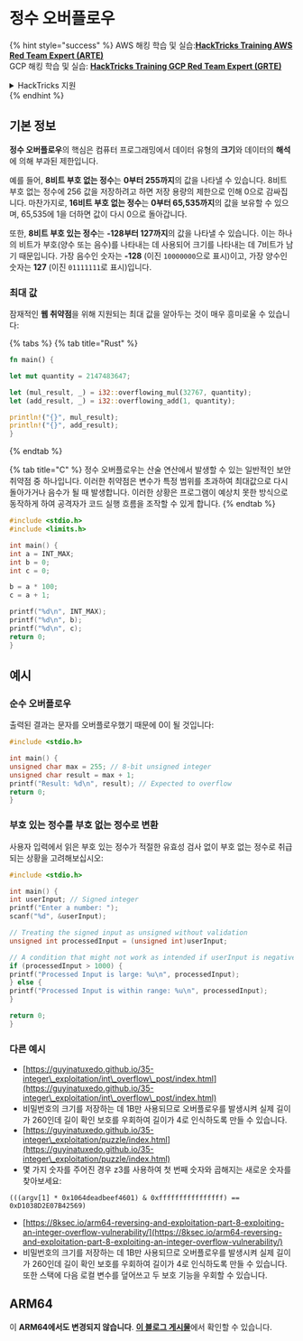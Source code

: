 # 정수 오버플로우

{% hint style="success" %}
AWS 해킹 학습 및 실습:<img src="/.gitbook/assets/arte.png" alt="" data-size="line">[**HackTricks Training AWS Red Team Expert (ARTE)**](https://training.hacktricks.xyz/courses/arte)<img src="/.gitbook/assets/arte.png" alt="" data-size="line">\
GCP 해킹 학습 및 실습: <img src="/.gitbook/assets/grte.png" alt="" data-size="line">[**HackTricks Training GCP Red Team Expert (GRTE)**<img src="/.gitbook/assets/grte.png" alt="" data-size="line">](https://training.hacktricks.xyz/courses/grte)

<details>

<summary>HackTricks 지원</summary>

* [**구독 요금제**](https://github.com/sponsors/carlospolop)를 확인하세요!
* 💬 [**디스코드 그룹**](https://discord.gg/hRep4RUj7f) 또는 [**텔레그램 그룹**](https://t.me/peass)에 **참여**하거나 **트위터** 🐦 [**@hacktricks\_live**](https://twitter.com/hacktricks\_live)**를 팔로우**하세요.
* **HackTricks** 및 **HackTricks Cloud** 깃허브 저장소에 PR을 제출하여 해킹 트릭을 공유하세요.

</details>
{% endhint %}

## 기본 정보

**정수 오버플로우**의 핵심은 컴퓨터 프로그래밍에서 데이터 유형의 **크기**와 데이터의 **해석**에 의해 부과된 제한입니다.

예를 들어, **8비트 부호 없는 정수**는 **0부터 255까지**의 값을 나타낼 수 있습니다. 8비트 부호 없는 정수에 256 값을 저장하려고 하면 저장 용량의 제한으로 인해 0으로 감싸집니다. 마찬가지로, **16비트 부호 없는 정수**는 **0부터 65,535까지**의 값을 보유할 수 있으며, 65,535에 1을 더하면 값이 다시 0으로 돌아갑니다.

또한, **8비트 부호 있는 정수**는 **-128부터 127까지**의 값을 나타낼 수 있습니다. 이는 하나의 비트가 부호(양수 또는 음수)를 나타내는 데 사용되어 크기를 나타내는 데 7비트가 남기 때문입니다. 가장 음수인 숫자는 **-128** (이진 `10000000`으로 표시)이고, 가장 양수인 숫자는 **127** (이진 `01111111`로 표시)입니다.

### 최대 값

잠재적인 **웹 취약점**을 위해 지원되는 최대 값을 알아두는 것이 매우 흥미로울 수 있습니다:

{% tabs %}
{% tab title="Rust" %}
```rust
fn main() {

let mut quantity = 2147483647;

let (mul_result, _) = i32::overflowing_mul(32767, quantity);
let (add_result, _) = i32::overflowing_add(1, quantity);

println!("{}", mul_result);
println!("{}", add_result);
}
```
{% endtab %}

{% tab title="C" %}
정수 오버플로우는 산술 연산에서 발생할 수 있는 일반적인 보안 취약점 중 하나입니다. 이러한 취약점은 변수가 특정 범위를 초과하여 최대값으로 다시 돌아가거나 음수가 될 때 발생합니다. 이러한 상황은 프로그램이 예상치 못한 방식으로 동작하게 하여 공격자가 코드 실행 흐름을 조작할 수 있게 합니다.
{% endtab %}
```c
#include <stdio.h>
#include <limits.h>

int main() {
int a = INT_MAX;
int b = 0;
int c = 0;

b = a * 100;
c = a + 1;

printf("%d\n", INT_MAX);
printf("%d\n", b);
printf("%d\n", c);
return 0;
}
```
## 예시

### 순수 오버플로우

출력된 결과는 문자를 오버플로우했기 때문에 0이 될 것입니다:
```c
#include <stdio.h>

int main() {
unsigned char max = 255; // 8-bit unsigned integer
unsigned char result = max + 1;
printf("Result: %d\n", result); // Expected to overflow
return 0;
}
```
### 부호 있는 정수를 부호 없는 정수로 변환

사용자 입력에서 읽은 부호 있는 정수가 적절한 유효성 검사 없이 부호 없는 정수로 취급되는 상황을 고려해보십시오:
```c
#include <stdio.h>

int main() {
int userInput; // Signed integer
printf("Enter a number: ");
scanf("%d", &userInput);

// Treating the signed input as unsigned without validation
unsigned int processedInput = (unsigned int)userInput;

// A condition that might not work as intended if userInput is negative
if (processedInput > 1000) {
printf("Processed Input is large: %u\n", processedInput);
} else {
printf("Processed Input is within range: %u\n", processedInput);
}

return 0;
}
```
### 다른 예시

* [https://guyinatuxedo.github.io/35-integer\_exploitation/int\_overflow\_post/index.html](https://guyinatuxedo.github.io/35-integer\_exploitation/int\_overflow\_post/index.html)
* 비밀번호의 크기를 저장하는 데 1B만 사용되므로 오버플로우를 발생시켜 실제 길이가 260인데 길이 확인 보호를 우회하여 길이가 4로 인식하도록 만들 수 있습니다.
* [https://guyinatuxedo.github.io/35-integer\_exploitation/puzzle/index.html](https://guyinatuxedo.github.io/35-integer\_exploitation/puzzle/index.html)
* 몇 가지 숫자를 주어진 경우 z3를 사용하여 첫 번째 숫자와 곱해지는 새로운 숫자를 찾아보세요:&#x20;

```
(((argv[1] * 0x1064deadbeef4601) & 0xffffffffffffffff) == 0xD1038D2E07B42569)
```
* [https://8ksec.io/arm64-reversing-and-exploitation-part-8-exploiting-an-integer-overflow-vulnerability/](https://8ksec.io/arm64-reversing-and-exploitation-part-8-exploiting-an-integer-overflow-vulnerability/)
* 비밀번호의 크기를 저장하는 데 1B만 사용되므로 오버플로우를 발생시켜 실제 길이가 260인데 길이 확인 보호를 우회하여 길이가 4로 인식하도록 만들 수 있습니다. 또한 스택에 다음 로컬 변수를 덮어쓰고 두 보호 기능을 우회할 수 있습니다.

## ARM64

이 **ARM64에서도 변경되지 않습니다**. [**이 블로그 게시물**](https://8ksec.io/arm64-reversing-and-exploitation-part-8-exploiting-an-integer-overflow-vulnerability/)에서 확인할 수 있습니다.
